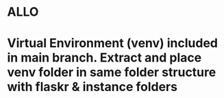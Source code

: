 # ALLO
# Virtual Environment (venv) included in main branch. Extract and place venv folder in same folder structure with flaskr & instance folders
